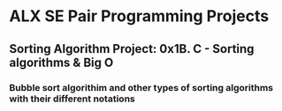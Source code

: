 # ALX SE Pair Programming Projects
## Sorting Algorithm Project: 0x1B. C - Sorting algorithms & Big O
### Bubble sort algorithim and other types of sorting algorithms with their different notations
